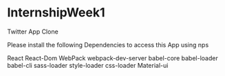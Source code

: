 # InternshipWeek1
Twitter App Clone

Please install the following Dependencies to access this App using nps

React
React-Dom
WebPack
webpack-dev-server
babel-core
babel-loader
babel-cli
sass-loader
style-loader
css-loader
Material-ui
